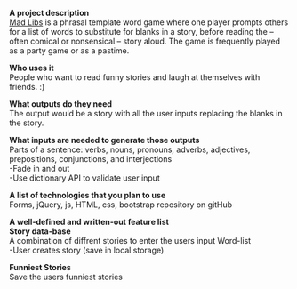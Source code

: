 **A project description**<br>
[Mad Libs](https://ariflo.github.io/MadLibs) is a phrasal template word game where one player prompts others for a list of words to substitute for blanks in a story, before reading the – often comical or nonsensical – story aloud. The game is frequently played as a party game or as a pastime.

**Who uses it**<br> 
People who want to read funny stories and laugh at themselves with friends. :)

**What outputs do they need**<br>
The output would be a story with all the user inputs replacing the blanks in the story.

**What inputs are needed to generate those outputs**<br> 
Parts of a sentence: verbs, nouns, pronouns, adverbs, adjectives, prepositions, conjunctions, and interjections <br>-Fade in and out<br>-Use dictionary API to validate user input 

**A list of technologies that you plan to use**<br>
Forms, jQuery, js, HTML, css, bootstrap repository on gitHub

**A well-defined and written-out feature list**<br>
******Story data-base******<br>
A combination of diffrent stories to enter the users input Word-list<br> 
-User creates story (save in local storage)

******Funniest Stories******<br>
Save the users funniest stories





